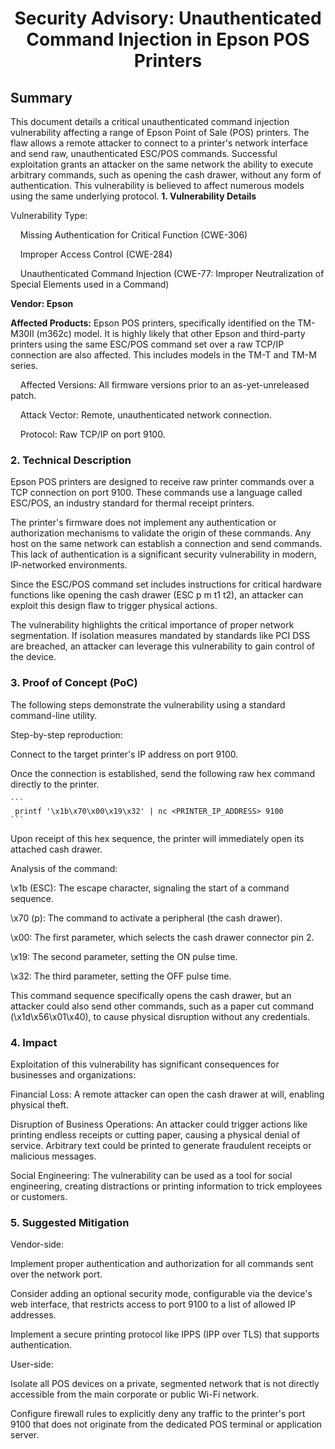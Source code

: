 <h1 align="center">Security Advisory: Unauthenticated Command Injection in Epson POS Printers</h1>

## Summary

This document details a critical unauthenticated command injection vulnerability affecting a range of Epson Point of Sale (POS) printers. The flaw allows a remote attacker to connect to a printer's network interface and send raw, unauthenticated ESC/POS commands. Successful exploitation grants an attacker on the same network the ability to execute arbitrary commands, such as opening the cash drawer, without any form of authentication. This vulnerability is believed to affect numerous models using the same underlying protocol.
**1. Vulnerability Details**

Vulnerability Type:

   &nbsp;&nbsp;&nbsp;&nbsp;Missing Authentication for Critical Function (CWE-306)

   &nbsp;&nbsp;&nbsp;&nbsp;Improper Access Control (CWE-284)

   &nbsp;&nbsp;&nbsp;&nbsp;Unauthenticated Command Injection (CWE-77: Improper Neutralization of Special Elements used in a Command)

**Vendor: Epson**

**Affected Products:** Epson POS printers, specifically identified on the TM-M30II (m362c) model. It is highly likely that other Epson and third-party printers using the same ESC/POS command set over a raw TCP/IP connection are also affected. This includes models in the TM-T and TM-M series.

&nbsp;&nbsp;&nbsp;&nbsp;Affected Versions: All firmware versions prior to an as-yet-unreleased patch.

&nbsp;&nbsp;&nbsp;&nbsp;Attack Vector: Remote, unauthenticated network connection.

&nbsp;&nbsp;&nbsp;&nbsp;Protocol: Raw TCP/IP on port 9100.

### 2. Technical Description

Epson POS printers are designed to receive raw printer commands over a TCP connection on port 9100. These commands use a language called ESC/POS, an industry standard for thermal receipt printers.

The printer's firmware does not implement any authentication or authorization mechanisms to validate the origin of these commands. Any host on the same network can establish a connection and send commands. This lack of authentication is a significant security vulnerability in modern, IP-networked environments.

Since the ESC/POS command set includes instructions for critical hardware functions like opening the cash drawer (ESC p m t1 t2), an attacker can exploit this design flaw to trigger physical actions.

The vulnerability highlights the critical importance of proper network segmentation. If isolation measures mandated by standards like PCI DSS are breached, an attacker can leverage this vulnerability to gain control of the device.

### 3. Proof of Concept (PoC)

The following steps demonstrate the vulnerability using a standard command-line utility.

Step-by-step reproduction:

   Connect to the target printer's IP address on port 9100.

   Once the connection is established, send the following raw hex command directly to the printer.

    ```
     printf '\x1b\x70\x00\x19\x32' | nc <PRINTER_IP_ADDRESS> 9100
    ```

Upon receipt of this hex sequence, the printer will immediately open its attached cash drawer.

Analysis of the command:

   \x1b (ESC): The escape character, signaling the start of a command sequence.

   \x70 (p): The command to activate a peripheral (the cash drawer).

   \x00: The first parameter, which selects the cash drawer connector pin 2.

   \x19: The second parameter, setting the ON pulse time.

   \x32: The third parameter, setting the OFF pulse time.

This command sequence specifically opens the cash drawer, but an attacker could also send other commands, such as a paper cut command (\x1d\x56\x01\x40), to cause physical disruption without any credentials.

### 4. Impact

Exploitation of this vulnerability has significant consequences for businesses and organizations:

   Financial Loss: A remote attacker can open the cash drawer at will, enabling physical theft.

   Disruption of Business Operations: An attacker could trigger actions like printing endless receipts or cutting paper, causing a physical denial of service. Arbitrary text could be printed to generate fraudulent receipts or malicious messages.

   Social Engineering: The vulnerability can be used as a tool for social engineering, creating distractions or printing information to trick employees or customers.

### 5. Suggested Mitigation

Vendor-side:

   Implement proper authentication and authorization for all commands sent over the network port.

   Consider adding an optional security mode, configurable via the device's web interface, that restricts access to port 9100 to a list of allowed IP addresses.

   Implement a secure printing protocol like IPPS (IPP over TLS) that supports authentication.

User-side:

   Isolate all POS devices on a private, segmented network that is not directly accessible from the main corporate or public Wi-Fi network.

   Configure firewall rules to explicitly deny any traffic to the printer's port 9100 that does not originate from the dedicated POS terminal or application server.
